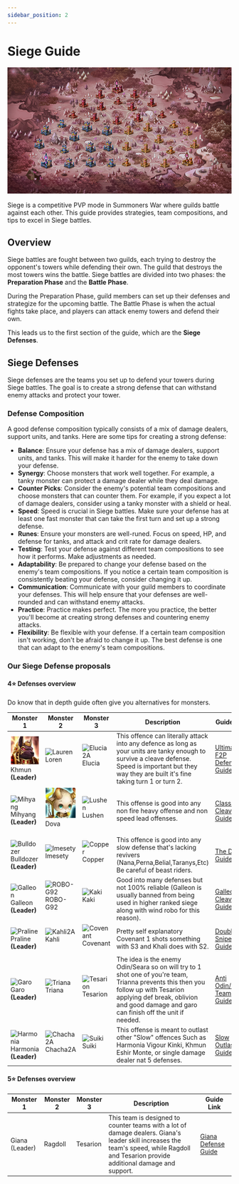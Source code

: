 ```yaml
---
sidebar_position: 2
---
```


# Siege Guide
![SiegeSplashArt](/img/pvp/siege/SiegeSplashArt.png)

Siege is a competitive PVP mode in Summoners War where guilds battle against each other. This guide provides strategies, team compositions, and tips to excel in Siege battles.
## Overview

Siege battles are fought between two guilds, each trying to destroy the opponent's towers while defending their own. The guild that destroys the most towers wins the battle.
Siege battles are divided into two phases: the **Preparation Phase** and the **Battle Phase**.

During the Preparation Phase, guild members can set up their defenses and strategize for the upcoming battle. The Battle Phase is when the actual fights take place, and players can attack enemy towers and defend their own.

This leads us to the first section of the guide, which are the **Siege Defenses**.

## Siege Defenses

Siege defenses are the teams you set up to defend your towers during Siege battles. The goal is to create a strong defense that can withstand enemy attacks and protect your tower.

### Defense Composition
A good defense composition typically consists of a mix of damage dealers, support units, and tanks. Here are some tips for creating a strong defense:
- **Balance**: Ensure your defense has a mix of damage dealers, support units, and tanks. This will make it harder for the enemy to take down your defense.
- **Synergy**: Choose monsters that work well together. For example, a tanky monster can protect a damage dealer while they deal damage.
- **Counter Picks**: Consider the enemy's potential team compositions and choose monsters that can counter them. For example, if you expect a lot of damage dealers, consider using a tanky monster with a shield or heal.
- **Speed**: Speed is crucial in Siege battles. Make sure your defense has at least one fast monster that can take the first turn and set up a strong defense.
- **Runes**: Ensure your monsters are well-runed. Focus on speed, HP, and defense for tanks, and attack and crit rate for damage dealers.
- **Testing**: Test your defense against different team compositions to see how it performs. Make adjustments as needed.
- **Adaptability**: Be prepared to change your defense based on the enemy's team compositions. If you notice a certain team composition is consistently beating your defense, consider changing it up.
- **Communication**: Communicate with your guild members to coordinate your defenses. This will help ensure that your defenses are well-rounded and can withstand enemy attacks.
- **Practice**: Practice makes perfect. The more you practice, the better you'll become at creating strong defenses and countering enemy attacks.
- **Flexibility**: Be flexible with your defense. If a certain team composition isn't working, don't be afraid to change it up. The best defense is one that can adapt to the enemy's team compositions.

### Our Siege Defense proposals

#### 4⭐ Defenses overview

Do know that in depth guide often give you alternatives for monsters.

 Monster 1                                                          | Monster 2                                                | Monster 3                                                | Description                                                                                                                                                                                                                   | Guide Link                                                                 |
|--------------------------------------------------------------------|----------------------------------------------------------|----------------------------------------------------------|-------------------------------------------------------------------------------------------------------------------------------------------------------------------------------------------------------------------------------|----------------------------------------------------------------------------|
| ![Khmun](/img/monsters/Khmun.png) Khmun **(Leader)**               | ![Lauren](/img/monsters/Loren.png) Loren <p></p>         | ![Elucia 2A](/img/monsters/Elucia2A.png) Elucia <p></p>  | This offence can literally attack into any defence as long as your units are tanky enough to survive a cleave defense. Speed is important but they way they are built it's fine taking turn 1 or turn 2.                      | [Ultimate F2P Defense Guide](https://summonerswar.co/giana-defense-guide/) |
| ![Mihyang](/img/monsters/Mihyang.png) Mihyang **(Leader)**         | ![Dova](/img/monsters/Dova.png) Dova <p></p>             | ![Lushen](/img/monsters/Lushen.png) Lushen <p></p>       | This offense is good into any non fire heavy offense and non speed lead offenses.                                                                                                                                             | [Classic Cleave Guide](https://summonerswar.co/giana-defense-guide/)       |
| ![Bulldozer](/img/monsters/bulldozer2A.png) Bulldozer **(Leader)** | ![Imesety](/img/monsters/Imesety.png) Imesety <p></p>    | ![Copper](/img/monsters/copper2A.png) Copper <p></p>     | This offence is good into any slow defense that's lacking revivers (Nana,Perna,Belial,Taranys,Etc) Be careful of beast riders.                                                                                                | [The Dozer Guide](https://summonerswar.co/giana-defense-guide/)            |
| ![Galleon](/img/monsters/Galleon.png) Galleon **(Leader)**         | ![ROBO-G92](/img/monsters/ROBO-G92.png) ROBO-G92 <p></p> | ![Kaki](/img/monsters/Kaki.png) Kaki <p></p>             | Good into many defenses but not 100% reliable (Galleon is usually banned from being used in higher ranked siege along with wind robo for this reason).                                                                        | [Galleon Cleave Guide](https://summonerswar.co/giana-defense-guide/)       |
| ![Praline](/img/monsters/Praline.png) Praline **(Leader)**         | ![Kahli2A](/img/monsters/Kahli2A.png) Kahli <p></p>      | ![Covenant](/img/monsters/Covenant.png) Covenant <p></p> | Pretty self explanatory Covenant 1 shots something with S3 and Khali does with S2.                                                                                                                                            | [Double Snipe Guide](https://summonerswar.co/giana-defense-guide/)         |
| ![Garo](/img/monsters/Garo.png) Garo **(Leader)**                  | ![Triana](/img/monsters/Triana.png) Triana <p></p>       | ![Tesarion](/img/monsters/Tesarion.png) Tesarion <p></p> | The idea is the enemy Odin/Seara so on will try to 1 shot one of you're team, Trianna prevents this then you follow up with Tesarion applying def break, oblivion and good damage and garo can finish off the unit if needed. | [Anti Odin/Bomb Team Guide](https://summonerswar.co/giana-defense-guide/)  |
| ![Harmonia](/img/monsters/Harmonia.png) Harmonia **(Leader)**      | ![Chacha2A](/img/monsters/Chacha2A.png) Chacha2A <p></p> | ![Suiki](/img/monsters/Suiki.png) Suiki <p></p>     | This offense is meant to outlast other "Slow" offences Such as Harmonia Vigour Kinki, Khmun Eshir Monte, or single damage dealer nat 5 defenses.                                                                              | [Slow Outlast Guide](https://summonerswar.co/giana-defense-guide/)  |

#### 5⭐ Defenses overview

 Monster 1      | Monster 2 | Monster 3 |Description|Guide Link|
|----------------|-----------|-----------|---|---|
| Giana (Leader) | Ragdoll   | Tesarion  |This team is designed to counter teams with a lot of damage dealers. Giana's leader skill increases the team's speed, while Ragdoll and Tesarion provide additional damage and support.|[Giana Defense Guide](https://summonerswar.co/giana-defense-guide/)|
